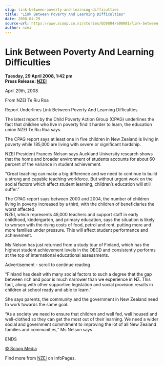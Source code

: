 ```yaml
---
slug: link-between-poverty-and-learning-difficulties
title: "Link Between Poverty And Learning Difficulties"
date: 2008-04-29
source-url: https://www.scoop.co.nz/stories/ED0804/S00081/link-between-poverty-and-learning-difficulties.htm
author: nzei
---
```

Link Between Poverty And Learning Difficulties
==============================================

**Tuesday, 29 April 2008, 1:42 pm**  
**Press Release: [NZEI](https://info.scoop.co.nz/NZEI)**

April 29th, 2008

From NZEI Te Riu Roa

Report Underlines Link Between Poverty And Learning Difficulties

The latest report by the Child Poverty Action Group (CPAG) underlines the fact that children who live in poverty find it harder to learn, the education union NZEI Te Riu Roa says.

The CPAG report says at least one in five children in New Zealand is living in poverty while 185,000 are living with severe or significant hardship.

NZEI President Frances Nelson says Auckland University research shows that the home and broader environment of students accounts for about 60 percent of the variance in student achievement.

“Great teaching can make a big difference and we need to continue to build a strong and capable teaching workforce. But without urgent work on the social factors which affect student learning, children’s education will still suffer.”

The CPAG report says between 2000 and 2004, the number of children living in poverty increased by a third, with the children of beneficiaries the worst affected.  
NZEI, which represents 48,000 teachers and support staff in early childhood, kindergarten, and primary education, says the situation is likely to worsen with the rising costs of food, petrol and rent, putting more and more families under pressure. This will affect student performance and achievement.

Ms Nelson has just returned from a study tour of Finland, which has the highest student achievement levels in the OECD and consistently performs at the top of international educational assessments.

Advertisement - scroll to continue reading





“Finland has dealt with many social factors to such a degree that the gap between rich and poor is much narrower than we experience in NZ. This fact, along with other supportive legislation and social provision results in children at school ready and able to learn.”

She says parents, the community and the government in New Zealand need to work towards the same goal.

“As a society we need to ensure that children and well fed, well housed and well-clothed so they can get the most out of their learning. We need a wider social and government commitment to improving the lot of all New Zealand families and communities,” Ms Nelson says.

ENDS

[© Scoop Media](http://www.scoop.co.nz/about/terms.html)

Find more from [NZEI](https://info.scoop.co.nz/NZEI) on InfoPages.
